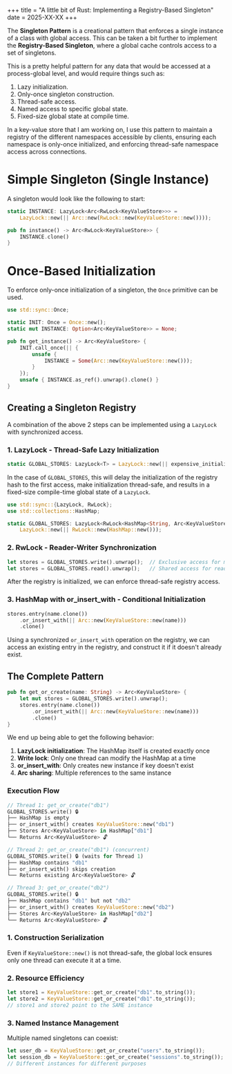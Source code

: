 +++
title = "A little bit of Rust: Implementing a Registry-Based Singleton"
date = 2025-XX-XX
+++

The **Singleton Pattern** is a creational pattern that enforces a single instance of a class with global access. This can be taken a bit further to implement the **Registry-Based Singleton**, where a
global cache controls access to a set of singletons.

This is a pretty helpful pattern for any data that would be accessed at a process-global level, and would require things such as:

1. Lazy initialization.
2. Only-once singleton construction.
3. Thread-safe access.
4. Named access to specific global state.
5. Fixed-size global state at compile time.

In a key-value store that I am working on, I use this pattern to maintain a registry of the different namespaces accessible by clients, ensuring each namespace is only-once initialized,
and enforcing thread-safe namespace access across connections.

# Simple Singleton (Single Instance)

A singleton would look like the following to start: 

```rust
static INSTANCE: LazyLock<Arc<RwLock<KeyValueStore>>> = 
    LazyLock::new(|| Arc::new(RwLock::new(KeyValueStore::new())));

pub fn instance() -> Arc<RwLock<KeyValueStore>> {
    INSTANCE.clone()
}
```

# Once-Based Initialization

To enforce only-once initialization of a singleton, the ```Once``` primitive can be used.

```rust
use std::sync::Once;

static INIT: Once = Once::new();
static mut INSTANCE: Option<Arc<KeyValueStore>> = None;

pub fn get_instance() -> Arc<KeyValueStore> {
    INIT.call_once(|| {
        unsafe {
            INSTANCE = Some(Arc::new(KeyValueStore::new()));
        }
    });
    unsafe { INSTANCE.as_ref().unwrap().clone() }
}
```

## Creating a Singleton Registry

A combination of the above 2 steps can be implemented using a `LazyLock` with synchronized access.

### 1. LazyLock - Thread-Safe Lazy Initialization
```rust
static GLOBAL_STORES: LazyLock<T> = LazyLock::new(|| expensive_initialization());
```

In the case of ```GLOBAL_STORES```, this will delay the initialization of the registry hash to the first access, make initialization thread-safe, and results in a fixed-size compile-time global state of a ```LazyLock```.

```rust
use std::sync::{LazyLock, RwLock};
use std::collections::HashMap;

static GLOBAL_STORES: LazyLock<RwLock<HashMap<String, Arc<KeyValueStore>>>> = 
    LazyLock::new(|| RwLock::new(HashMap::new()));
```

### 2. RwLock - Reader-Writer Synchronization
```rust
let stores = GLOBAL_STORES.write().unwrap();  // Exclusive access for modifications
let stores = GLOBAL_STORES.read().unwrap();   // Shared access for reads
```

After the registry is initialized, we can enforce thread-safe registry access.

### 3. HashMap with or_insert_with - Conditional Initialization
```rust
stores.entry(name.clone())
    .or_insert_with(|| Arc::new(KeyValueStore::new(name)))
    .clone()
```

Using a synchronized ```or_insert_with``` operation on the registry, we can access an existing entry in the registry, and construct it if it doesn't already exist.

## The Complete Pattern

```rust
pub fn get_or_create(name: String) -> Arc<KeyValueStore> {
    let mut stores = GLOBAL_STORES.write().unwrap();
    stores.entry(name.clone())
        .or_insert_with(|| Arc::new(KeyValueStore::new(name)))
        .clone()
}
```

We end up being able to get the following behavior:

1. **LazyLock initialization**: The HashMap itself is created exactly once
2. **Write lock**: Only one thread can modify the HashMap at a time  
3. **or_insert_with**: Only creates new instance if key doesn't exist
4. **Arc sharing**: Multiple references to the same instance

### Execution Flow

```rust
// Thread 1: get_or_create("db1")
GLOBAL_STORES.write() 🔒
├── HashMap is empty
├── or_insert_with() creates KeyValueStore::new("db1") 
├── Stores Arc<KeyValueStore> in HashMap["db1"]
└── Returns Arc<KeyValueStore> 🔓

// Thread 2: get_or_create("db1") (concurrent)  
GLOBAL_STORES.write() 🔒 (waits for Thread 1)
├── HashMap contains "db1" 
├── or_insert_with() skips creation
└── Returns existing Arc<KeyValueStore> 🔓

// Thread 3: get_or_create("db2")
GLOBAL_STORES.write() 🔒
├── HashMap contains "db1" but not "db2"
├── or_insert_with() creates KeyValueStore::new("db2")
├── Stores Arc<KeyValueStore> in HashMap["db2"] 
└── Returns Arc<KeyValueStore> 🔓
```

### 1. **Construction Serialization**
Even if `KeyValueStore::new()` is not thread-safe, the global lock ensures only one thread can execute it at a time.

### 2. **Resource Efficiency** 
```rust
let store1 = KeyValueStore::get_or_create("db1".to_string());
let store2 = KeyValueStore::get_or_create("db1".to_string());
// store1 and store2 point to the SAME instance
```

### 3. **Named Instance Management**
Multiple named singletons can coexist:
```rust
let user_db = KeyValueStore::get_or_create("users".to_string());
let session_db = KeyValueStore::get_or_create("sessions".to_string());
// Different instances for different purposes
```